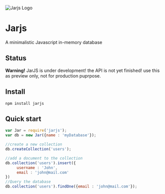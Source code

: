 ![Jarjs Logo](https://camo.githubusercontent.com/434818ccd1140bdb42053c8584d39e8ce81e1cf6/687474703a2f2f6935382e74696e797069632e636f6d2f323831767166612e6a7067)
# Jarjs
A minimalistic Javascript in-memory database
## Status
  **Warning!** JarJS is under development! the API is not yet finished! use this as preview only, not for production puprpose.
## Install

```
npm install jarjs
```

## Quick start

```javascript
var Jar = require('jarjs');
var db = new Jar({name : 'myDatabase'});

//create a new collection
db.createCollection('users');

//add a document to the collection
db.collection('users').insert({
     username : 'John',
     email : 'john@mail.com'
})
//Query the database
db.collection('users').findOne({email : 'john@mail.com'});
```
